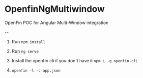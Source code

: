 # OpenfinNgMultiwindow

OpenFin POC for Angular Multi-Window integration

--

1. Run `npm install`

2. Run `ng serve`

3. Install the openfin cli if you don't have it `npm i -g openfin-cli`

4. `openfin -l -c app.json`
